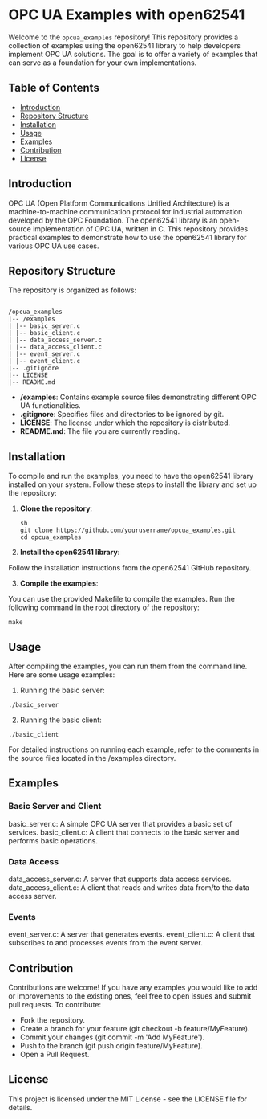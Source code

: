 # OPC UA Examples with open62541

Welcome to the `opcua_examples` repository! This repository provides a collection of examples using the open62541 library to help developers implement OPC UA solutions. The goal is to offer a variety of examples that can serve as a foundation for your own implementations.

## Table of Contents

- [Introduction](#introduction)
- [Repository Structure](#repository-structure)
- [Installation](#installation)
- [Usage](#usage)
- [Examples](#examples)
- [Contribution](#contribution)
- [License](#license)

## Introduction

OPC UA (Open Platform Communications Unified Architecture) is a machine-to-machine communication protocol for industrial automation developed by the OPC Foundation. The open62541 library is an open-source implementation of OPC UA, written in C. This repository provides practical examples to demonstrate how to use the open62541 library for various OPC UA use cases.

## Repository Structure

The repository is organized as follows:

```

/opcua_examples
|-- /examples
| |-- basic_server.c
| |-- basic_client.c
| |-- data_access_server.c
| |-- data_access_client.c
| |-- event_server.c
| |-- event_client.c
|-- .gitignore
|-- LICENSE
|-- README.md
```


- **/examples**: Contains example source files demonstrating different OPC UA functionalities.
- **.gitignore**: Specifies files and directories to be ignored by git.
- **LICENSE**: The license under which the repository is distributed.
- **README.md**: The file you are currently reading.

## Installation

To compile and run the examples, you need to have the open62541 library installed on your system. Follow these steps to install the library and set up the repository:

1. **Clone the repository**:

   ```
   sh
   git clone https://github.com/yourusername/opcua_examples.git
   cd opcua_examples
   ```

2. **Install the open62541 library**:

Follow the installation instructions from the open62541 GitHub repository.

3. **Compile the examples**:

You can use the provided Makefile to compile the examples. Run the following command in the root directory of the repository:
```
make
```
## Usage
After compiling the examples, you can run them from the command line. Here are some usage examples:

1. Running the basic server:

```
./basic_server
```

2. Running the basic client:
```
./basic_client
```

For detailed instructions on running each example, refer to the comments in the source files located in the /examples directory.

## Examples

### Basic Server and Client

basic_server.c: A simple OPC UA server that provides a basic set of services.
basic_client.c: A client that connects to the basic server and performs basic operations.

### Data Access

data_access_server.c: A server that supports data access services.
data_access_client.c: A client that reads and writes data from/to the data access server.

### Events

event_server.c: A server that generates events.
event_client.c: A client that subscribes to and processes events from the event server.

## Contribution

Contributions are welcome! If you have any examples you would like to add or improvements to the existing ones, feel free to open issues and submit pull requests. To contribute:

- Fork the repository.
- Create a branch for your feature (git checkout -b feature/MyFeature).
- Commit your changes (git commit -m 'Add MyFeature').
- Push to the branch (git push origin feature/MyFeature).
- Open a Pull Request.

## License
This project is licensed under the MIT License - see the LICENSE file for details.

